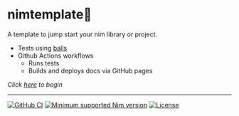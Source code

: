 # nimtemplate:scroll:

A template to jump start your nim library or project.

* Tests using [balls](https://github.com/disruptek/balls)
* Github Actions workflows
  * Runs tests
  * Builds and deploys docs via GitHub pages

_Click [here](../../../nimtemplate/generate) to begin_

---
[![GitHub CI](../../actions/workflows/build.yml/badge.svg)](../../actions/workflows/build.yml)
[![Minimum supported Nim version](https://img.shields.io/badge/Nim-1.6.11+-informational?logo=Nim&labelColor=232733&color=F3D400)](https://nim-lang.org)
[![License](https://img.shields.io/github/license/Gruruya/nimtemplate?logo=GNU&logoColor=000000&labelColor=FFFFFF&color=663366)](LICENSE.md)
